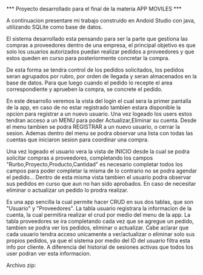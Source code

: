 *** Proyecto desarrollado para el final de la materia APP MOVILES ***

A continuacion presentare mi trabajo construido en Andoid Studio con java, utilizando SQLite como base de datos.

El sistema desarrollado esta pensando para ser la parte que gestiona las compras a proveedores dentro de una empresa, 
el principal objetivo es que solo los usuarios autorizados puedan realizar pedidos a proveedores y que estos queden en curso para posteriormente concretar la compra.

De esta forma se tendra control de los pedidos solicitados, los pedidos seran agrupados por rubro, por orden de llegada y seran almacenados en 
la base de datos.
Para que luego cuando el pedido lo recepte el area correspondiente y aprueben la compra, se concrete el pedido.

En este desarrollo veremos la vista del login el cual sera la primer pantalla de la app, en caso de no estar registrado tambien estara disponible la opcion para registrar a un nuevo usuario.
Una vez logeado los users estos tendran acceso a un MENU para poder Actualizar,Eliminar su cuenta. Desde el menu tambien se podra REGISTRAR a un nuevo usuario, o cerrar la sesion.
Ademas dentro del menu se podra observar una lista con todas las cuentas que iniciaron sesion para coordinar una compra.

Una vez logeado el usuario vera la vista de INICIO desde la cual se podra solicitar compras a proveedores, completando los campos "Rurbo,Proyecto,Producto,Cantidad" es necesario completar todos
los campos para poder completar la misma de lo contrario no se podra agendar el pedido...
Dentro de esta misma vista tambien el usuario podra observar sus pedidos en curso que aun no han sido aprobados. En caso de necesitar eliminar o actualizar un pedido lo prodra realizar.



Es una app sencilla la cual permite hacer CRUD en sus dos tablas, que son "Usuario" y "Proveedores". 
La tabla usuario registrara la informacion de la cuenta, la cual permitira realizar el crud por medio del menu de la app.
La tabla proveedores se ira completando cada vez que se agregue un pedido, tambien se podra ver los pedidos, eliminar o actualizar.
Cabe aclarar que cada usuario tendra acceso unicamente a ver/actualizar o eliminar solo sus propios pedidos, ya que el sistema por medio del ID del usuario filtra esta info por cliente.
A diferencia del historial de sesiones activas que todos los user podran ver esta informacion.

Archivo zip:


